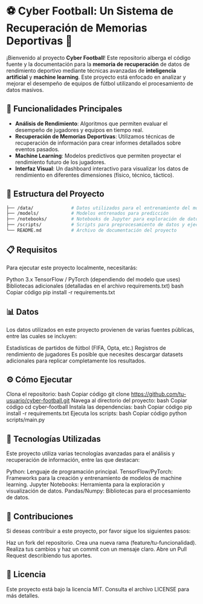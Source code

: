 # ⚽ Cyber Football: Un Sistema de Recuperación de Memorias Deportivas 🧠

¡Bienvenido al proyecto **Cyber Football**! Este repositorio alberga el código fuente y la documentación para la **memoria de recuperación** de datos de rendimiento deportivo mediante técnicas avanzadas de **inteligencia artificial** y **machine learning**. Este proyecto está enfocado en analizar y mejorar el desempeño de equipos de fútbol utilizando el procesamiento de datos masivos.

## 🚀 Funcionalidades Principales

- **Análisis de Rendimiento**: Algoritmos que permiten evaluar el desempeño de jugadores y equipos en tiempo real.
- **Recuperación de Memorias Deportivas**: Utilizamos técnicas de recuperación de información para crear informes detallados sobre eventos pasados.
- **Machine Learning**: Modelos predictivos que permiten proyectar el rendimiento futuro de los jugadores.
- **Interfaz Visual**: Un dashboard interactivo para visualizar los datos de rendimiento en diferentes dimensiones (físico, técnico, táctico).

## 📂 Estructura del Proyecto

```bash
├── /data/              # Datos utilizados para el entrenamiento del modelo
├── /models/            # Modelos entrenados para predicción
├── /notebooks/         # Notebooks de Jupyter para exploración de datos
├── /scripts/           # Scripts para preprocesamiento de datos y ejecución del modelo
└── README.md           # Archivo de documentación del proyecto
```
## 📋 Requisitos

Para ejecutar este proyecto localmente, necesitarás:

Python 3.x
TensorFlow / PyTorch (dependiendo del modelo que uses)
Bibliotecas adicionales (detalladas en el archivo requirements.txt)
bash
Copiar código
pip install -r requirements.txt
## 📊 Datos

Los datos utilizados en este proyecto provienen de varias fuentes públicas, entre las cuales se incluyen:

Estadísticas de partidos de fútbol (FIFA, Opta, etc.)
Registros de rendimiento de jugadores
Es posible que necesites descargar datasets adicionales para replicar completamente los resultados.

## ⚙️ Cómo Ejecutar

Clona el repositorio:
bash
Copiar código
git clone https://github.com/tu-usuario/cyber-football.git
Navega al directorio del proyecto:
bash
Copiar código
cd cyber-football
Instala las dependencias:
bash
Copiar código
pip install -r requirements.txt
Ejecuta los scripts:
bash
Copiar código
python scripts/main.py
## 🧠 Tecnologías Utilizadas

Este proyecto utiliza varias tecnologías avanzadas para el análisis y recuperación de información, entre las que destacan:

Python: Lenguaje de programación principal.
TensorFlow/PyTorch: Frameworks para la creación y entrenamiento de modelos de machine learning.
Jupyter Notebooks: Herramienta para la exploración y visualización de datos.
Pandas/Numpy: Bibliotecas para el procesamiento de datos.
## 🤝 Contribuciones

Si deseas contribuir a este proyecto, por favor sigue los siguientes pasos:

Haz un fork del repositorio.
Crea una nueva rama (feature/tu-funcionalidad).
Realiza tus cambios y haz un commit con un mensaje claro.
Abre un Pull Request describiendo tus aportes.
## 📄 Licencia

Este proyecto está bajo la licencia MIT. Consulta el archivo LICENSE para más detalles.
